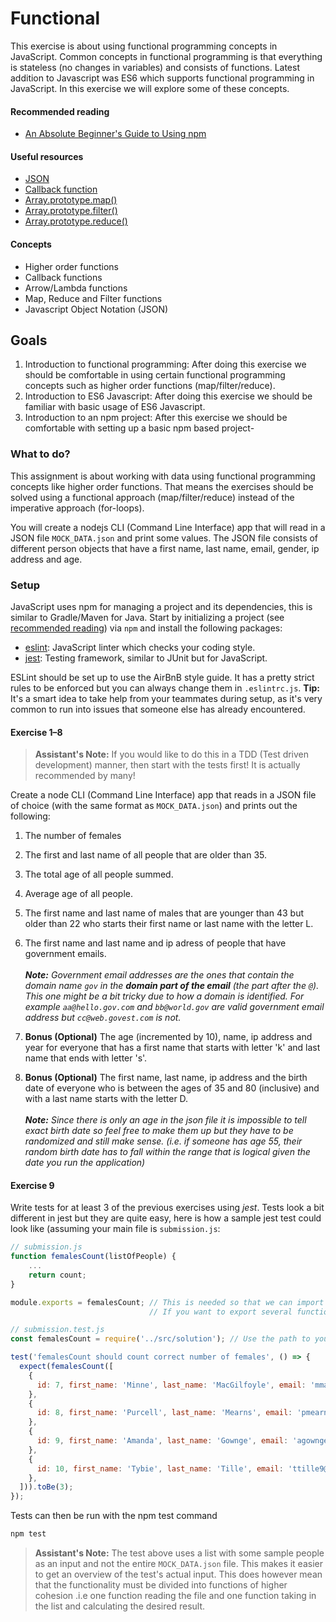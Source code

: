 # Functional
This exercise is about using functional programming concepts in JavaScript. Common concepts in functional programming is
 that everything is stateless (no changes in variables) and consists of functions. Latest addition to Javascript was ES6
 which supports functional programming in JavaScript. In this exercise we will explore some of these concepts.

#### Recommended reading
- [An Absolute Beginner's Guide to Using npm](https://nodesource.com/blog/an-absolute-beginners-guide-to-using-npm/)

#### Useful resources
- [JSON](https://www.json.org/json-en.html)
- [Callback function](https://developer.mozilla.org/en-US/docs/Glossary/Callback_function)
- [Array.prototype.map()](https://developer.mozilla.org/en-US/docs/Web/JavaScript/Reference/Global_Objects/Array/map)
- [Array.prototype.filter()](https://developer.mozilla.org/en-US/docs/Web/JavaScript/Reference/Global_Objects/Array/filter)
- [Array.prototype.reduce()](https://developer.mozilla.org/en-US/docs/Web/JavaScript/Reference/Global_Objects/Array/reduce)

#### Concepts
- Higher order functions
- Callback functions
- Arrow/Lambda functions
- Map, Reduce and Filter functions
- Javascript Object Notation (JSON)

## Goals
1. Introduction to functional programming:​ After doing this exercise we should be comfortable in using certain
functional programming concepts such as higher order functions (map/filter/reduce).
2. Introduction to ES6 Javascript:​ After doing this exercise we should be familiar with basic usage of ES6 Javascript.
3. Introduction to an npm project: After this exercise we should be comfortable with setting up a basic npm based project-

### What to do?
This assignment is about working with data using functional programming concepts like higher order functions. That means the exercises should
be solved using a functional approach (map/filter/reduce) instead of the imperative approach (for-loops).

You will create a nodejs CLI (Command Line Interface) app that will read in a JSON file `MOCK_DATA.json` and print some values. The JSON file consists of different person objects that have a first name, last name, email, gender, ip address and age.
 
### Setup
JavaScript uses npm for managing a project and its dependencies, this is similar to Gradle/Maven for Java.
Start by initializing a project (see [recommended reading](#recommended-reading)) via `npm` and install the following packages:
- [eslint](https://eslint.org/): JavaScript linter which checks your coding style.
- [jest](https://jestjs.io/): Testing framework, similar to JUnit but for JavaScript.

ESLint should be set up to use the AirBnB style guide. It has a pretty strict rules to be enforced but you can always
change them in `.eslintrc.js`. **Tip:** It's a smart idea to take help from your teammates during setup, as it's very common to
run into issues that someone else has already encountered.
 
#### Exercise 1–8
> **Assistant's Note:** If you would like to do this in a TDD (Test driven development)
> manner, then start with the tests first! It is actually recommended by many!

Create a node CLI (Command Line Interface) app that reads in a JSON file of choice (with the same format as `MOCK_DATA.json`) and prints out the following:
1. The number of females
2. The first and last name of all people that are older than 35.
3. The total age of all people summed.

4. Average age of all people.
5. The first name and last name of males that are younger than 43 but older than 22 who starts their first name or last name with the letter L.
6. The first name and last name and ip adress of people that have government emails.<br/><br/>_**Note:** Government email addresses are the ones that contain the domain name `gov` in the **domain part of the email** (the part after the `@`). This one might be a bit tricky due to how a domain is identified. For example `aa@hello.gov.com` and `bb@world.gov` are valid government email address but `cc@web.govest.com` is not._

7. **Bonus (Optional)** The age (incremented by 10), name, ip address and year for everyone that has a first name that starts with letter 'k' and last name that ends with letter 's'. 
8. **Bonus (Optional)** The first name, last name, ip address and the birth date of everyone who is between the ages of 35 and 80 (inclusive) and with a last name starts with the letter D.<br/><br/>_**Note:** Since there is only an age in the json file it is impossible to tell exact birth date so feel free to make them up but they have to be randomized and still make sense. (i.e. if someone has age 55, their random birth date has to fall within the range that is logical given the date you run the application)_


#### Exercise 9
Write tests for at least 3 of the previous exercises using _jest_. Tests look a bit different in jest but they are quite easy,
here is how a sample jest test could look like (assuming your main file is `submission.js`:
```javascript
// submission.js
function femalesCount(listOfPeople) {
    ...
    return count;
}

module.exports = femalesCount; // This is needed so that we can import it in another file
                               // If you want to export several functions, put them all inside an object and export the object
```
```javascript
// submission.test.js
const femalesCount = require('../src/solution'); // Use the path to your submission file

test('femalesCount should count correct number of females', () => {
  expect(femalesCount([
    {
      id: 7, first_name: 'Minne', last_name: 'MacGilfoyle', email: 'mmacgilfoyle6@amazon.co.jp', gender: 'Female', ip_address: '12.246.212.112', age: 54,
    },
    {
      id: 8, first_name: 'Purcell', last_name: 'Mearns', email: 'pmearns7@chicagotribune.com', gender: 'Male', ip_address: '60.16.88.134', age: 24,
    },
    {
      id: 9, first_name: 'Amanda', last_name: 'Gownge', email: 'agownge8@t.co', gender: 'Female', ip_address: '246.160.41.135', age: 95,
    },
    {
      id: 10, first_name: 'Tybie', last_name: 'Tille', email: 'ttille9@cargocollective.com', gender: 'Female', ip_address: '82.56.248.7', age: 30,
    },
  ])).toBe(3);
});

```
Tests can then be run with the npm test command
```bash
npm test
```
> **Assistant's Note:**
> The test above uses a list with some sample people as an input and not the entire `MOCK_DATA.json` file. This makes it easier to get an overview of
> the test's actual input. This does however mean that the functionality must be divided into functions of higher cohesion
> .i.e one function reading the file and one function taking in the list and calculating the desired result.

###
